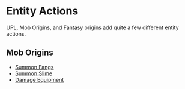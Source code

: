 # Entity Actions
UPL, Mob Origins, and Fantasy origins add quite a few different entity actions.


## Mob Origins
* [Summon Fangs](entity_actions/summon_fangs.md)
* [Summon Slime](entity_actions/summon_slime.md)
* [Damage Equipment](entity_conditions/damage_equipment.md)


